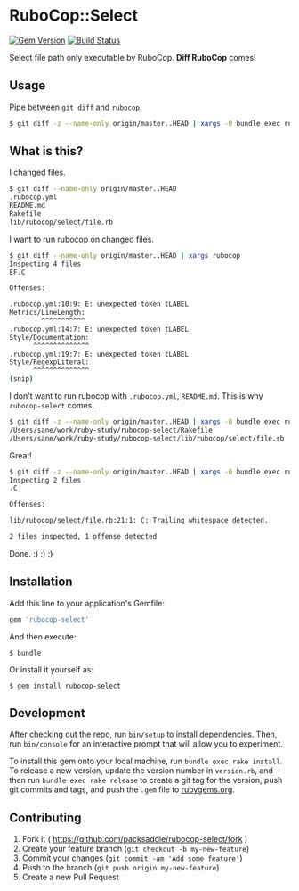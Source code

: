 # RuboCop::Select

[![Gem Version](http://img.shields.io/gem/v/rubocop-select.svg?style=flat)](http://badge.fury.io/rb/rubocop-select)
[![Build Status](http://img.shields.io/travis/packsaddle/rubocop-select/master.svg?style=flat)](https://travis-ci.org/packsaddle/rubocop-select)

Select file path only executable by RuboCop. **Diff RuboCop** comes!

## Usage

Pipe between `git diff` and `rubocop`.

```sh
$ git diff -z --name-only origin/master..HEAD | xargs -0 bundle exec rubocop-select | xargs rubocop
```

## What is this?

I changed files.

```sh
$ git diff --name-only origin/master..HEAD
.rubocop.yml
README.md
Rakefile
lib/rubocop/select/file.rb
```

I want to run rubocop on changed files.

```sh
$ git diff --name-only origin/master..HEAD | xargs rubocop
Inspecting 4 files
EF.C

Offenses:

.rubocop.yml:10:9: E: unexpected token tLABEL
Metrics/LineLength:
        ^^^^^^^^^^^
.rubocop.yml:14:7: E: unexpected token tLABEL
Style/Documentation:
      ^^^^^^^^^^^^^^
.rubocop.yml:19:7: E: unexpected token tLABEL
Style/RegexpLiteral:
      ^^^^^^^^^^^^^^
(snip)
```

I don't want to run rubocop with `.rubocop.yml`, `README.md`.
This is why `rubocop-select` comes.

```sh
$ git diff -z --name-only origin/master..HEAD | xargs -0 bundle exec rubocop-select
/Users/sane/work/ruby-study/rubocop-select/Rakefile
/Users/sane/work/ruby-study/rubocop-select/lib/rubocop/select/file.rb
```

Great!

```sh
$ git diff -z --name-only origin/master..HEAD | xargs -0 bundle exec rubocop-select| xargs rubocop
Inspecting 2 files
.C

Offenses:

lib/rubocop/select/file.rb:21:1: C: Trailing whitespace detected.

2 files inspected, 1 offense detected
```

Done. :) :) :)

## Installation

Add this line to your application's Gemfile:

```ruby
gem 'rubocop-select'
```

And then execute:

    $ bundle

Or install it yourself as:

    $ gem install rubocop-select

## Development

After checking out the repo, run `bin/setup` to install dependencies. Then, run `bin/console` for an interactive prompt that will allow you to experiment.

To install this gem onto your local machine, run `bundle exec rake install`. To release a new version, update the version number in `version.rb`, and then run `bundle exec rake release` to create a git tag for the version, push git commits and tags, and push the `.gem` file to [rubygems.org](https://rubygems.org).

## Contributing

1. Fork it ( https://github.com/packsaddle/rubocop-select/fork )
2. Create your feature branch (`git checkout -b my-new-feature`)
3. Commit your changes (`git commit -am 'Add some feature'`)
4. Push to the branch (`git push origin my-new-feature`)
5. Create a new Pull Request
